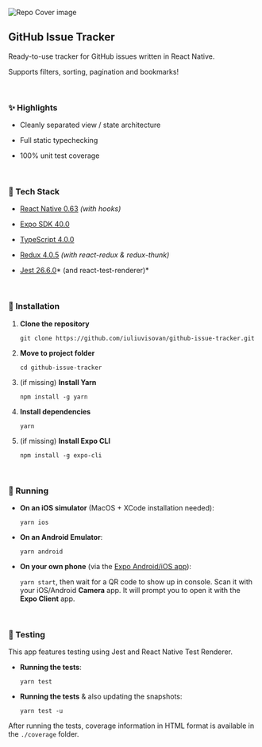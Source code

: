 ![Repo Cover image](https://i.imgur.com/MW5MqrD.png "Repo Cover image")

## GitHub Issue Tracker

Ready-to-use tracker for GitHub issues written in React Native. 

Supports filters, sorting, pagination and bookmarks!

<br />


### :sparkles: Highlights 

- Cleanly separated view / state architecture

- Full static typechecking

- 100% unit test coverage

<br />


### :page_with_curl: Tech Stack

- [React Native 0.63](https://reactnative.dev/ " React Native 0.63") *(with hooks)*

- [Expo SDK 40.0 ](https://expo.io/ "Expo SDK 40")

- [TypeScript 4.0.0](https://www.typescriptlang.org/ "TypeScript 4.0.0")

- [Redux 4.0.5](https://redux.js.org/introduction/installation "Redux 4.0.5") *(with react-redux & redux-thunk)*

- [ Jest 26.6.0](https://jestjs.io/ " Jest 26.6.0")* (and react-test-renderer)*

<br />

### :open_file_folder: Installation

1. **Clone the repository**

 	`git clone https://github.com/iuliuvisovan/github-issue-tracker.git`
 
1. **Move to project folder**

 	`cd github-issue-tracker`
 
1. (if missing) **Install Yarn**

 	`npm install -g yarn`
1. **Install dependencies**

	`yarn`

1. (if missing) **Install Expo CLI**

	`npm install -g expo-cli`
	
<br />

### :iphone: Running

- **On an iOS simulator** (MacOS + XCode installation needed):

	`yarn ios`
	
- **On an Android Emulator**:

	`yarn android`
	
- **On your own phone** (via the [Expo Android/iOS app](https://apps.apple.com/us/app/expo-client/id982107779 "Expo Client ")):

	 `yarn start`, then wait for a QR code to show up in console. Scan it with your iOS/Android **Camera** app. It will prompt you to open it with the **Expo Client** app.

<br />

### 🧪 Testing

This app features testing using Jest and React Native Test Renderer.

- **Running the tests**:

	`yarn test`

- **Running the tests** & also updating the snapshots:

	`yarn test -u`

After running the tests, coverage information in HTML format is available in the `./coverage` folder.









